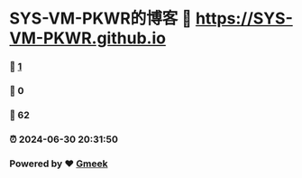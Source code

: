 # SYS-VM-PKWR的博客 :link: https://SYS-VM-PKWR.github.io 
### :page_facing_up: [1](https://SYS-VM-PKWR.github.io/tag.html) 
### :speech_balloon: 0 
### :hibiscus: 62 
### :alarm_clock: 2024-06-30 20:31:50 
### Powered by :heart: [Gmeek](https://github.com/Meekdai/Gmeek)
